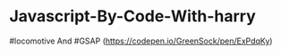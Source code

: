 # Javascript-By-Code-With-harry


#locomotive And #GSAP 
(https://codepen.io/GreenSock/pen/ExPdqKy)
